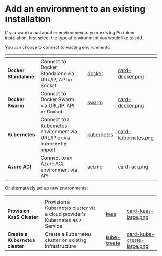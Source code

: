 # Add an environment to an existing installation

If you want to add another environment to your existing Portainer installation, first select the type of environment you would like to add.&#x20;

You can choose to connect to existing environments:

<table data-card-size="large" data-view="cards"><thead><tr><th></th><th></th><th></th><th data-hidden data-card-target data-type="content-ref"></th><th data-hidden data-card-cover data-type="files"></th></tr></thead><tbody><tr><td><strong>Docker Standalone</strong></td><td>Connect to Docker Standalone via URL/IP, API or Socket</td><td></td><td><a href="../administering-portainer/environments/add/docker/">docker</a></td><td><a href="../.gitbook/assets/card-docker.png">card-docker.png</a></td></tr><tr><td><strong>Docker Swarm</strong></td><td>Connect to Docker Swarm via URL/IP, API or Socket</td><td></td><td><a href="../administering-portainer/environments/add/swarm/">swarm</a></td><td><a href="../.gitbook/assets/card-docker.png">card-docker.png</a></td></tr><tr><td><strong>Kubernetes</strong></td><td>Connect to a Kubernetes environment via URL/IP or via kubeconfig import</td><td></td><td><a href="../administering-portainer/environments/add/kubernetes/">kubernetes</a></td><td><a href="../.gitbook/assets/card-kubernetes.png">card-kubernetes.png</a></td></tr><tr><td><strong>Azure ACI</strong></td><td>Connect to an Azure ACI environment via API</td><td></td><td><a href="../administering-portainer/environments/add/aci.md">aci.md</a></td><td><a href="../.gitbook/assets/card-aci.png">card-aci.png</a></td></tr></tbody></table>

Or alternatively set up new environments:

<table data-card-size="large" data-view="cards"><thead><tr><th></th><th></th><th></th><th data-hidden data-card-target data-type="content-ref"></th><th data-hidden data-card-cover data-type="files"></th></tr></thead><tbody><tr><td><strong>Provision KaaS Cluster</strong></td><td>Provision a Kubernetes cluster via a cloud provider's Kubernetes as a Service</td><td></td><td><a href="../administering-portainer/environments/add/kaas/">kaas</a></td><td><a href="../.gitbook/assets/card-kaas-large.png">card-kaas-large.png</a></td></tr><tr><td><strong>Create a Kubernetes cluster</strong></td><td>Create a Kubernetes cluster on existing infrastructure</td><td></td><td><a href="../administering-portainer/environments/add/kube-create/">kube-create</a></td><td><a href="../.gitbook/assets/card-kube-create-large.png">card-kube-create-large.png</a></td></tr></tbody></table>
